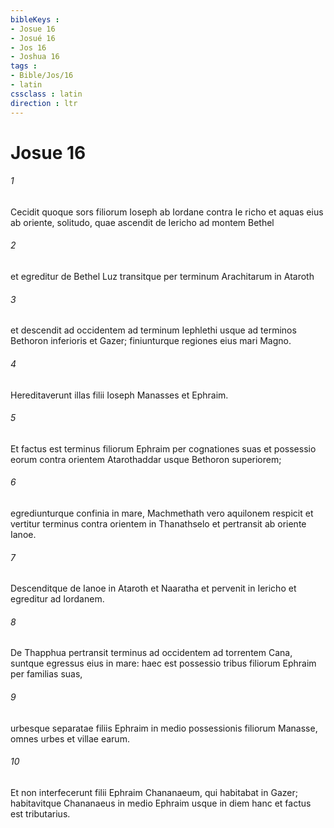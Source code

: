 ```yaml
---
bibleKeys : 
- Josue 16
- Josué 16
- Jos 16
- Joshua 16
tags : 
- Bible/Jos/16
- latin
cssclass : latin
direction : ltr
---
```


# Josue 16

###### 1
Cecidit quoque sors filiorum Ioseph ab Iordane contra Ie richo et aquas eius ab oriente, solitudo, quae ascendit de Iericho ad montem Bethel 
###### 2
et egreditur de Bethel Luz transitque per terminum Arachitarum in Ataroth 
###### 3
et descendit ad occidentem ad terminum Iephlethi usque ad terminos Bethoron inferioris et Gazer; finiunturque regiones eius mari Magno. 
###### 4
Hereditaverunt illas filii Ioseph Manasses et Ephraim.
###### 5
Et factus est terminus filiorum Ephraim per cognationes suas et possessio eorum contra orientem Atarothaddar usque Bethoron superiorem; 
###### 6
egrediunturque confinia in mare, Machmethath vero aquilonem respicit et vertitur terminus contra orientem in Thanathselo et pertransit ab oriente Ianoe. 
###### 7
Descenditque de Ianoe in Ataroth et Naaratha et pervenit in Iericho et egreditur ad Iordanem. 
###### 8
De Thapphua pertransit terminus ad occidentem ad torrentem Cana, suntque egressus eius in mare: haec est possessio tribus filiorum Ephraim per familias suas, 
###### 9
urbesque separatae filiis Ephraim in medio possessionis filiorum Manasse, omnes urbes et villae earum.
###### 10
Et non interfecerunt filii Ephraim Chananaeum, qui habitabat in Gazer; habitavitque Chananaeus in medio Ephraim usque in diem hanc et factus est tributarius.
